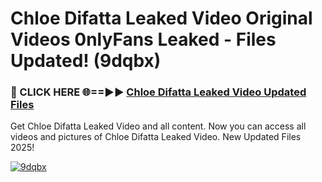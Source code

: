# Chloe Difatta Leaked Video Original Videos 0nlyFans Leaked - Files Updated! (9dqbx)

<h3>🔴 CLICK HERE 🌐==►► <a href="https://tinyurl.com/4seja8ks" rel="nofollow">Chloe Difatta Leaked Video Updated Files</a></h3>

Get Chloe Difatta Leaked Video and all content. Now you can access all videos and pictures of Chloe Difatta Leaked Video. New Updated Files 2025!

[![9dqbx](https://i.imgur.com/EWjZXRe.gif)](https://tinyurl.com/4seja8ks)
